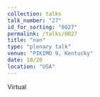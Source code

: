 ```yaml
---
collection: talks
talk_number: "27"
id_for_sorting: "0027"
permalink: /talks/0027
title: "nan" 
type: "plenary talk"
venue: "PIKIMO 9, Kentucky"
date: 10/20
location: "USA"
---
```


Virtual

